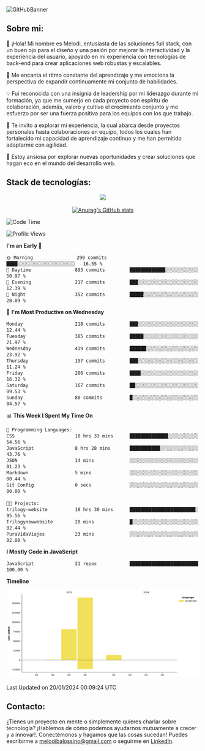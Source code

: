![GitHubBanner](https://github.com/MelBalossino/MelBalossino/assets/124601449/c1bfc12f-f708-4d5e-a44c-cbc714e582b2)

## Sobre mi:

🤗 ¡Hola! Mi nombre es Melodi, entusiasta de las soluciones full stack, con un buen ojo para el diseño y una pasión por mejorar la interactividad y la experiencia del usuario, apoyado en mi experiencia con tecnologías de back-end para crear aplicaciones web robustas y escalables.

🚀 Me encanta el ritmo constante del aprendizaje y me emociona la perspectiva de expandir continuamente mi conjunto de habilidades.

💡 Fui reconocida con una insignia de leadership por mi liderazgo durante mi formación, ya que me sumerjo en cada proyecto con espíritu de colaboración, además, valoro y cultivo el crecimiento conjunto y me esfuerzo por ser una fuerza positiva para los equipos con los que trabajo.

💼 Te invito a explorar mi experiencia, la cual abarca desde proyectos personales hasta colaboraciones en equipo, todos los cuales han fortalecido mi capacidad de aprendizaje continuo y me han permitido adaptarme con agilidad.

🤗 Estoy ansiosa por explorar nuevas oportunidades y crear soluciones que hagan eco en el mundo del desarrollo web. 

## Stack de tecnologías:
<p align="center">
  <a href="https://skillicons.dev">
    <img src="https://skillicons.dev/icons?i=js,html,css,react,vite,webpack,redux,nodejs,express,postgres,sequelize,git,github,vscode,figma,materialui,tailwind" />
  </a>
</p>

<div align="center">
  
[![Anurag's GitHub stats](https://github-readme-stats.vercel.app/api?username=melbalossino&count_private=true&show_icons=true&theme=onedark)](https://github.com/anuraghazra/github-readme-stats)
</div>

<!--START_SECTION:waka-->
![Code Time](http://img.shields.io/badge/Code%20Time-73%20hrs%203%20mins-blue)

![Profile Views](http://img.shields.io/badge/Profile%20Views-40-blue)

**I'm an Early 🐤** 

```text
🌞 Morning                290 commits         ████░░░░░░░░░░░░░░░░░░░░░   16.55 % 
🌆 Daytime                893 commits         █████████████░░░░░░░░░░░░   50.97 % 
🌃 Evening                217 commits         ███░░░░░░░░░░░░░░░░░░░░░░   12.39 % 
🌙 Night                  352 commits         █████░░░░░░░░░░░░░░░░░░░░   20.09 % 
```
📅 **I'm Most Productive on Wednesday** 

```text
Monday                   218 commits         ███░░░░░░░░░░░░░░░░░░░░░░   12.44 % 
Tuesday                  385 commits         █████░░░░░░░░░░░░░░░░░░░░   21.97 % 
Wednesday                419 commits         ██████░░░░░░░░░░░░░░░░░░░   23.92 % 
Thursday                 197 commits         ███░░░░░░░░░░░░░░░░░░░░░░   11.24 % 
Friday                   286 commits         ████░░░░░░░░░░░░░░░░░░░░░   16.32 % 
Saturday                 167 commits         ██░░░░░░░░░░░░░░░░░░░░░░░   09.53 % 
Sunday                   80 commits          █░░░░░░░░░░░░░░░░░░░░░░░░   04.57 % 
```


📊 **This Week I Spent My Time On** 

```text
💬 Programming Languages: 
CSS                      10 hrs 33 mins      ██████████████░░░░░░░░░░░   54.56 % 
JavaScript               8 hrs 28 mins       ███████████░░░░░░░░░░░░░░   43.76 % 
JSON                     14 mins             ░░░░░░░░░░░░░░░░░░░░░░░░░   01.23 % 
Markdown                 5 mins              ░░░░░░░░░░░░░░░░░░░░░░░░░   00.44 % 
Git Config               0 secs              ░░░░░░░░░░░░░░░░░░░░░░░░░   00.00 % 

🐱‍💻 Projects: 
trilogy-website          18 hrs 30 mins      ████████████████████████░   95.56 % 
Trilogynewwebsite        28 mins             █░░░░░░░░░░░░░░░░░░░░░░░░   02.44 % 
PuraVidaViajes           23 mins             ░░░░░░░░░░░░░░░░░░░░░░░░░   02.00 % 
```

**I Mostly Code in JavaScript** 

```text
JavaScript               21 repos            █████████████████████████   100.00 % 
```



**Timeline**

![Lines of Code chart](https://raw.githubusercontent.com/MelBalossino/MelBalossino/main/assets/bar_graph.png)


 Last Updated on 20/01/2024 00:09:24 UTC
<!--END_SECTION:waka-->

## Contacto:
¿Tienes un proyecto en mente o simplemente quieres charlar sobre tecnología? ¡Hablemos de cómo podemos ayudarnos mutuamente a crecer y a innovar!. Conectémonos y hagamos que las cosas sucedan! Puedes escribirme a melodibalossino@gmail.com o seguirme en [LinkedIn](https://www.linkedin.com/in/melody-balossino-26745021b).


<!--
**MelBalossino/MelBalossino** is a ✨ _special_ ✨ repository because its `README.md` (this file) appears on your GitHub profile.



Here are some ideas to get you started:

- 🔭 I’m currently working on ...
- 🌱 I’m currently learning ...
- 👯 I’m looking to collaborate on ...
- 🤔 I’m looking for help with ...
- 💬 Ask me about ...
- 📫 How to reach me: ...
- 😄 Pronouns: ...
- ⚡ Fun fact: ...
-->
